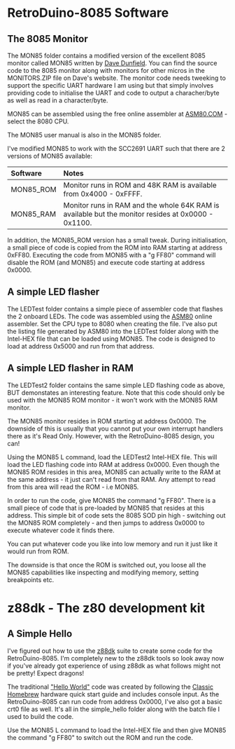 # RetroDuino-8085 Software

## The 8085 Monitor 
The MON85 folder contains a modified version of the excellent 8085 monitor called MON85 written by [Dave Dunfield](https://dunfield.themindfactory.com/). You can find the source code to the 8085 monitor along with monitors for other micros in the MONITORS.ZIP file on Dave's website. The monitor code needs tweeking to support the specific UART hardware I am using but that simply involves providing code to initialise the UART and code to output a characher/byte as well as read in a character/byte.

MON85 can be assembled using the free online assembler at [ASM80.COM](https://asm80.com) - select the 8080 CPU.

The MON85 user manual is also in the MON85 folder.

I've modified MON85 to work with the SCC2691 UART such that there are 2 versions of MON85 available:

| Software | Notes |
| :---- | :---- |
| MON85_ROM | Monitor runs in ROM and 48K RAM is available from 0x4000 - 0xFFFF. |
| MON85_RAM | Monitor runs in RAM and the whole 64K RAM is available but the monitor resides at 0x0000 - 0x1100. |

In addition, the MON85_ROM version has a small tweak. During initialisation, a small piece of code is copied from the ROM into RAM starting at address 0xFF80. Executing the code from MON85 with a "g FF80" command will disable the ROM (and MON85) and execute code starting at address 0x0000.
  
## A simple LED flasher
The LEDTest folder contains a simple piece of assembler code that flashes the 2 onboard LEDs. The code was assembled using the [ASM80](https://www.asm80.com/) online assembler. Set the CPU type to 8080 when creating the file. I've also put the listing file generated by ASM80 into the LEDTest folder along with the Intel-HEX file that can be loaded using MON85. The code is designed to load at address 0x5000 and run from that address.

## A simple LED flasher in RAM
The LEDTest2 folder contains the same simple LED flashing code as above, BUT demonstates an interesting feature. Note that this code should only be used with the MON85 ROM monitor - it won't work with the MON85 RAM monitor.

The MON85 monitor resides in ROM starting at address 0x0000. The downside of this is usually that you cannot put your own interrupt handlers there as it's Read Only. However, with the RetroDuino-8085 design, you can!

Using the MON85 L command, load the LEDTest2 Intel-HEX file. This will load the LED flashing code into RAM at address 0x0000. Even though the MON85 ROM resides in this area, MON85 can actually write to the RAM at the same address - it just can't read from that RAM. Any attempt to read from this area will read the ROM - i.e MON85.

In order to run the code, give MON85 the command "g FF80". There is a small piece of code that is pre-loaded by MON85 that resides at this address. This simple bit of code sets the 8085 SOD pin high - switching out the MON85 ROM completely - and then jumps to address 0x0000 to execute whatever code it finds there.

You can put whatever code you like into low memory and run it just like it would run from ROM.

The downside is that once the ROM is switched out, you loose all the MON85 capabilities like inspecting and modifying memory, setting breakpoints etc.

# z88dk - The z80 development kit

## A Simple Hello
I've figured out how to use the [z88dk](https://z88dk.org/site/) suite to create some code for the RetroDuino-8085. I'm completely new to the z88dk tools so look away now if you've already got experience of using z88dk as what follows might not be pretty! Expect dragons!

The traditional ["Hello World"](https://en.wikipedia.org/wiki/%22Hello,_World!%22_program) code was created by following the [Classic Homebrew](https://github.com/z88dk/z88dk/wiki/Classic--Homebrew) hardware quick start guide and includes console input. As the RetroDuino-8085 can run code from address 0x0000, I've also got a basic crt0 file as well. It's all in the simple_hello folder along with the batch file I used to build the code.

Use the MON85 L command to load the Intel-HEX file and then give MON85 the command "g FF80" to switch out the ROM and run the code.
